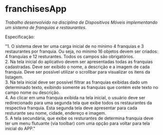 # franchisesApp
*Trabalho desenvolvido na disciplina de Dispositivos Móveis implementando um sistema de franquias e restaurantes.*

Especificação:

"1. O sistema deve ter uma carga inicial de no mínimo 4 franquias e 3 
restaurantes por franquia. Ou seja, no mínimo 16 objetos devem ser 
criados: 4 franquias e 12 resturantes. Todos os campos são 
obrigatórios. <br>
2. Na tela inicial do aplicativo devem ser apresentadas todas as franquias 
cadastradas. Deve ser exibido o nome, a descrição e a imagem de cada 
franquia. Deve ser possível utilizar o scrollbar para visualizar os itens da 
listagem.<br>
3. Na tela inicial deve ser possível filtrar as franquias exibidas dado um 
determinado texto, exibindo somente as franquias que contém este 
texto no campo nome ou descrição.<br>
4. Ao clicar em uma franquia exibida na tela inicial, o usuário deve ser 
redirecionado para uma segunda tela que exibe todos os restaurantes da 
respectiva franquia. Esta segunda tela deve apresentar para cada 
resturante seu nome, cidade, endereço e imagem.<br>
5. A tela secundária, que exibe os resturantes de determina franquia deve 
ter um menu flutuante (via toolbar) com uma opção para voltar para 
tela inicial do APP." <br>


